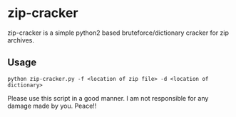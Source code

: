 # zip-cracker
zip-cracker is a simple python2 based bruteforce/dictionary cracker for zip archives.
## Usage
    python zip-cracker.py -f <location of zip file> -d <location of dictionary>

Please use this script in a good manner. I am not responsible for any damage made by you. Peace!!
